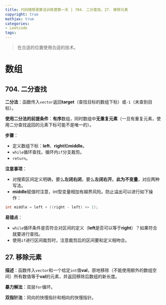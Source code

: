 ```yaml
---
title: 代码随想录算法训练营第一天 | 704. 二分查找，27. 移除元素   
copyright: true
mathjax: true
categories:
- Leetcode
tags: 
---
```


> 在合适的位置使用合适的技术。

# 数组
## 704. 二分查找
**二分法**：函数传入`vector`返回**target**（查找目标的数组下标）或`-1`（未查到目标）。

**使用二分法的前提条件**：**有序**数组，同时数组中**无重复元素**（一旦有重复元素，使用二分查找返回的元素下标可能不是唯一的）。

**步骤**：
* 定义数组下标：**left**、**right**和**middle**。
* `while`循环查找，循环内`if`分支裁剪。
* `return`。

**注意事项**：
* 对搜索区间定义明确，要么**左闭右闭**，要么**左闭右开**。**此为不变量**，对应两种写法。
* **middle**赋值时注意，int型变量相加有越界风险。防止溢出可以进行如下操作：
```C++
int middle = left + ((right - left) >> 1);
```

**易错点**：
* `while`循环条件是否符合对区间的定义（**left**是否可以等于**right**）？如果符合就要进行查找。
* 使用`if`进行区间裁剪时，注意裁剪后的区间要和定义相吻合。

## 27. 移除元素
**描述**：函数传入`vector`和一个给定`int`值**val**，原地移除（不能使用额外的数组空间）所有数值等于**val**的元素，并返回移除后数组的新长度。

**暴力解法**：双层`for`循环。

**双指针法**：同向的快慢指针和相向的快慢指针。
